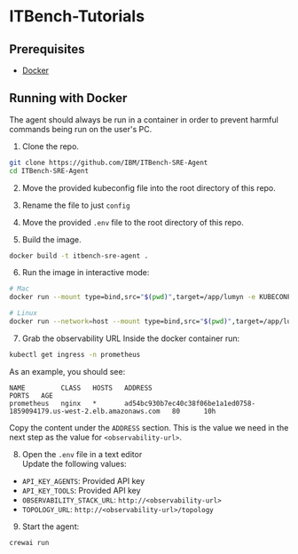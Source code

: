 # ITBench-Tutorials

## Prerequisites
- [Docker](https://docs.docker.com/get-started/get-docker/)


## Running with Docker
The agent should always be run in a container in order to prevent harmful commands being run on the user's PC.  

1. Clone the repo.
```bash
git clone https://github.com/IBM/ITBench-SRE-Agent
cd ITBench-SRE-Agent
```

2. Move the provided kubeconfig file into the root directory of this repo.
3. Rename the file to just `config`
4. Move the provided `.env` file to the root directory of this repo.

5. Build the image.
```bash
docker build -t itbench-sre-agent .
```

6. Run the image in interactive mode:
```bash
# Mac
docker run --mount type=bind,src="$(pwd)",target=/app/lumyn -e KUBECONFIG=/app/lumyn/config -it itbench-sre-agent /bin/bash
```
```bash
# Linux
docker run --network=host --mount type=bind,src="$(pwd)",target=/app/lumyn -e KUBECONFIG=/app/lumyn/config -it itbench-sre-agent /bin/bash
```


7. Grab the observability URL
Inside the docker container run:
```bash
kubectl get ingress -n prometheus
```

As an example, you should see:
```
NAME         CLASS   HOSTS   ADDRESS                                                                   PORTS   AGE
prometheus   nginx   *       ad54bc930b7ec40c38f06be1a1ed0758-1859094179.us-west-2.elb.amazonaws.com   80      10h
```
Copy the content under the `ADDRESS` section. This is the value we need in the next step as the value for `<observability-url>`.

8. Open the `.env` file in a text editor  
Update the following values:
- `API_KEY_AGENTS`: Provided API key
- `API_KEY_TOOLS`: Provided API key
- `OBSERVABILITY_STACK_URL`: `http://<observability-url>`
- `TOPOLOGY_URL`: `http://<observability-url>/topology`

9. Start the agent:
```bash
crewai run
```
